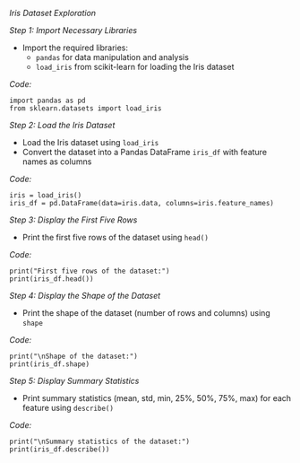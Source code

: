 _Iris Dataset Exploration_

_Step 1: Import Necessary Libraries_

- Import the required libraries:
    - `pandas` for data manipulation and analysis
    - `load_iris` from scikit-learn for loading the Iris dataset

_Code:_
```
import pandas as pd
from sklearn.datasets import load_iris
```

_Step 2: Load the Iris Dataset_

- Load the Iris dataset using `load_iris`
- Convert the dataset into a Pandas DataFrame `iris_df` with feature names as columns

_Code:_
```
iris = load_iris()
iris_df = pd.DataFrame(data=iris.data, columns=iris.feature_names)
```

_Step 3: Display the First Five Rows_

- Print the first five rows of the dataset using `head()`

_Code:_
```
print("First five rows of the dataset:")
print(iris_df.head())
```

_Step 4: Display the Shape of the Dataset_

- Print the shape of the dataset (number of rows and columns) using `shape`

_Code:_
```
print("\nShape of the dataset:")
print(iris_df.shape)
```

_Step 5: Display Summary Statistics_

- Print summary statistics (mean, std, min, 25%, 50%, 75%, max) for each feature using `describe()`

_Code:_
```
print("\nSummary statistics of the dataset:")
print(iris_df.describe())
```
